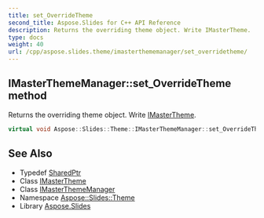 ```yaml
---
title: set_OverrideTheme
second_title: Aspose.Slides for C++ API Reference
description: Returns the overriding theme object. Write IMasterTheme.
type: docs
weight: 40
url: /cpp/aspose.slides.theme/imasterthememanager/set_overridetheme/
---
```

## IMasterThemeManager::set_OverrideTheme method


Returns the overriding theme object. Write [IMasterTheme](../../imastertheme/).

```cpp
virtual void Aspose::Slides::Theme::IMasterThemeManager::set_OverrideTheme(System::SharedPtr<IMasterTheme> value)=0
```

## See Also

* Typedef [SharedPtr](../../../system/sharedptr/)
* Class [IMasterTheme](../../imastertheme/)
* Class [IMasterThemeManager](../)
* Namespace [Aspose::Slides::Theme](../../)
* Library [Aspose.Slides](../../../)
